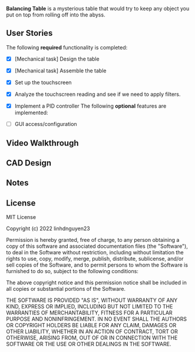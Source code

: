 **Balancing Table** is a mysterious table that would try to keep any object you put on top from rolling off into the abyss.

## User Stories

The following **required** functionality is completed:
* [x] [Mechanical task] Design the table
* [x] [Mechanical task] Assemble the table
* [x] Set up the touchscreen
* [X] Analyze the touchscreen reading and see if we need to apply filters.
* [X] Implement a PID controller
The following **optional** features are implemented:

* [ ] GUI access/configuration

## Video Walkthrough


## CAD Design

## Notes


## License

MIT License

Copyright (c) 2022 linhdnguyen23

Permission is hereby granted, free of charge, to any person obtaining a copy
of this software and associated documentation files (the "Software"), to deal
in the Software without restriction, including without limitation the rights
to use, copy, modify, merge, publish, distribute, sublicense, and/or sell
copies of the Software, and to permit persons to whom the Software is
furnished to do so, subject to the following conditions:

The above copyright notice and this permission notice shall be included in all
copies or substantial portions of the Software.

THE SOFTWARE IS PROVIDED "AS IS", WITHOUT WARRANTY OF ANY KIND, EXPRESS OR
IMPLIED, INCLUDING BUT NOT LIMITED TO THE WARRANTIES OF MERCHANTABILITY,
FITNESS FOR A PARTICULAR PURPOSE AND NONINFRINGEMENT. IN NO EVENT SHALL THE
AUTHORS OR COPYRIGHT HOLDERS BE LIABLE FOR ANY CLAIM, DAMAGES OR OTHER
LIABILITY, WHETHER IN AN ACTION OF CONTRACT, TORT OR OTHERWISE, ARISING FROM,
OUT OF OR IN CONNECTION WITH THE SOFTWARE OR THE USE OR OTHER DEALINGS IN THE
SOFTWARE.
